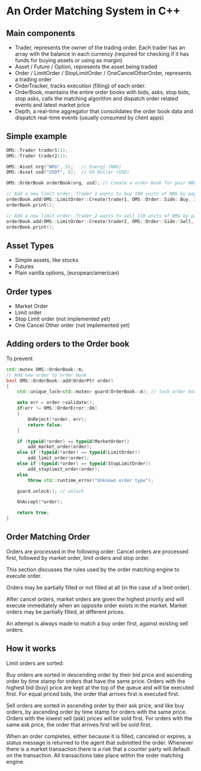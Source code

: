 # An Order Matching System in C++


## Main components

  - Trader, represents the owner of the trading order. Each trader has an array with the balance in each currency (required for checking if it has funds for buying assets or using as margin)
  - Asset / Future / Option, represents the asset being traded
  - Order / LimitOrder / StopLimitOrder / OneCancelOtherOrder, represents a trading order
  - OrderTracker, tracks execution (filling) of each order.
  - OrderBook, maintains the entire order books with bids, asks, stop bids, stop asks, calls the matching algorithm and dispatch order related events and latest market price
  - Depth, a real-time aggregator that consolidates the order book data and dispatch real-time events (usually consumed by client apps)

## Simple example

```cpp
OMS::Trader trader1(1);
OMS::Trader trader2(2);

OMS::Asset nrg("NRG", 5);	// Energi (NRG)
OMS::Asset usd("USDT", 5);	// US Dollar (USD)

OMS::OrderBook orderBook(nrg, usd); // Create a order book for pair NRG x USD

// Add a new limit order: Trader 1 wants to buy 100 units of NRG by paying 2 USDT
orderBook.add(OMS::LimitOrder::Create(trader1, OMS::Order::Side::Buy, 2 /*bid price*/, 100 /* quantity */));
orderBook.print();

// Add a new limit order: Trader 2 wants to sell 110 units of NRG by paying 2 USDT
orderBook.add(OMS::LimitOrder::Create(trader2, OMS::Order::Side::Sell, 2.1 /*ask price*/, 110 /* quantity */));
orderBook.print();

```

## Asset Types

  - Simple assets, like stocks
  - Futures
  - Plain vanilla options, (european/american)

## Order types

  - Market Order
  - Limit order
  - Stop Limit order (not implemented yet)
  - One Cancel Other order (not implemented yet)

## Adding orders to the Order book

To prevent 
```cpp
std::mutex OMS::OrderBook::m;
// Add new order to order book
bool OMS::OrderBook::add(OrderPtr order)
{
	std::unique_lock<std::mutex> guard(OrderBook::m); // lock order books from other threads

	auto err = order->validate();
	if(err != OMS::OrderError::Ok)
	{
		OnReject(*order, err);
		return false;
	}

	if (typeid(*order) == typeid(MarketOrder))
		add_market_order(order);
	else if (typeid(*order) == typeid(LimitOrder))
		add_limit_order(order);
	else if (typeid(*order) == typeid(StopLimitOrder))
		add_stoplimit_order(order);
	else
		throw std::runtime_error("Unknown order type");

    guard.unlock(); // unlock

	OnAccept(*order);

	return true;
}
```

## Order Matching Order

Orders are processed in the following order: Cancel orders are processed first, followed by market order, limit orders and stop order. 

This section discusses the rules used by the order matching engine to execute order. 

Orders may be partially filled or not filled at all (in the case of a limit order).

After cancel orders, market orders are given the highest priority and will execute immediately when an opposite order exists in the market. Market orders may be partially filled, at different prices.

An attempt is always made to match a buy order first, against existing sell orders.

## How it works

Limit orders are sorted:

Buy orders are sorted in descending order by their bid price and ascending order by time stamp for orders that have the same price. Orders with the highest bid (buy) price are kept at the top of the queue and will be executed first. For equal priced bids, the order that arrives first is executed first.

Sell orders are sorted in ascending order by their ask price, and like buy orders, by ascending order by time stamp for orders with the same price. Orders with the lowest sell (ask) prices will be sold first. For orders with the same ask price, the order that arrives first will be sold first.

When an order completes, either because it is filled, canceled or expires, a status message is returned to the agent that submitted the order. Whenever there is a market transaction there is a risk that a counter party will default on the transaction. All transactions take place within the order matching engine.
